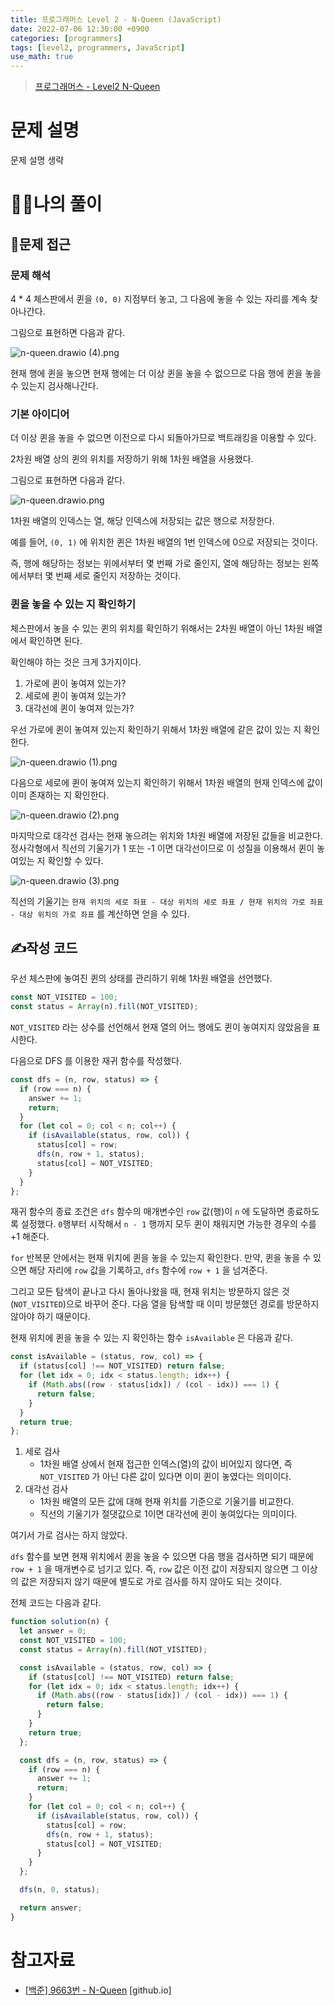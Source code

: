 ```yaml
---
title: 프로그래머스 Level 2 - N-Queen (JavaScript)
date: 2022-07-06 12:30:00 +0900
categories: [programmers]
tags: [level2, programmers, JavaScript]
use_math: true
---
```


> [프로그래머스 - Level2 N-Queen](https://school.programmers.co.kr/learn/courses/30/lessons/12952)

# 문제 설명

문제 설명 생략

# 🙋‍♂️나의 풀이

## 🤔문제 접근

### 문제 해석

4 \* 4 체스판에서 퀸을 `(0, 0)` 지점부터 놓고, 그 다음에 놓을 수 있는 자리를 계속 찾아나간다.

그림으로 표현하면 다음과 같다.

![n-queen.drawio (4).png](</assets/images/2022/2022-07-06-programmers-n-queen/n-queen.drawio%20(4).png>)

현재 행에 퀸을 놓으면 현재 행에는 더 이상 퀸을 놓을 수 없으므로 다음 행에 퀸을 놓을 수 있는지 검사해나간다.

### 기본 아이디어

더 이상 퀸을 놓을 수 없으면 이전으로 다시 되돌아가므로 백트래킹을 이용할 수 있다.

2차원 배열 상의 퀸의 위치를 저장하기 위해 1차원 배열을 사용했다.

그림으로 표현하면 다음과 같다.

![n-queen.drawio.png](/assets/images/2022/2022-07-06-programmers-n-queen/n-queen.drawio.png)

1차원 배열의 인덱스는 열, 해당 인덱스에 저장되는 값은 행으로 저장한다.

예를 들어, `(0, 1)` 에 위치한 퀸은 1차원 배열의 1번 인덱스에 0으로 저장되는 것이다.

즉, 행에 해당하는 정보는 위에서부터 몇 번째 가로 줄인지, 열에 해당하는 정보는 왼쪽에서부터 몇 번째 세로 줄인지 저장하는 것이다.

### 퀸을 놓을 수 있는 지 확인하기

체스판에서 놓을 수 있는 퀸의 위치를 확인하기 위해서는 2차원 배열이 아닌 1차원 배열에서 확인하면 된다.

확인해야 하는 것은 크게 3가지이다.

1. 가로에 퀸이 놓여져 있는가?
2. 세로에 퀸이 놓여져 있는가?
3. 대각선에 퀸이 놓여져 있는가?

우선 가로에 퀸이 놓여져 있는지 확인하기 위해서 1차원 배열에 같은 값이 있는 지 확인한다.

![n-queen.drawio (1).png](</assets/images/2022/2022-07-06-programmers-n-queen/n-queen.drawio%20(1).png>)

다음으로 세로에 퀸이 놓여져 있는지 확인하기 위해서 1차원 배열의 현재 인덱스에 값이 이미 존재하는 지 확인한다.

![n-queen.drawio (2).png](</assets/images/2022/2022-07-06-programmers-n-queen/n-queen.drawio%20(2).png>)

마지막으로 대각선 검사는 현재 놓으려는 위치와 1차원 배열에 저장된 값들을 비교한다. 정사각형에서 직선의 기울기가 1 또는 -1 이면 대각선이므로 이 성질을 이용해서 퀸이 놓여있는 지 확인할 수 있다.

![n-queen.drawio (3).png](</assets/images/2022/2022-07-06-programmers-n-queen/n-queen.drawio%20(3).png>)

직선의 기울기는 `현재 위치의 세로 좌표 - 대상 위치의 세로 좌표 / 현재 위치의 가로 좌표 - 대상 위치의 가로 좌표` 를 계산하면 얻을 수 있다.

## ✍️작성 코드

우선 체스판에 놓여진 퀸의 상태를 관리하기 위해 1차원 배열을 선언했다.

```javascript
const NOT_VISITED = 100;
const status = Array(n).fill(NOT_VISITED);
```

`NOT_VISITED` 라는 상수를 선언해서 현재 열의 어느 행에도 퀸이 놓여지지 않았음을 표시한다.

다음으로 DFS 를 이용한 재귀 함수를 작성했다.

```javascript
const dfs = (n, row, status) => {
  if (row === n) {
    answer += 1;
    return;
  }
  for (let col = 0; col < n; col++) {
    if (isAvailable(status, row, col)) {
      status[col] = row;
      dfs(n, row + 1, status);
      status[col] = NOT_VISITED;
    }
  }
};
```

재귀 함수의 종료 조건은 `dfs` 함수의 매개변수인 `row` 값(행)이 `n` 에 도달하면 종료하도록 설정했다. `0`행부터 시작해서 `n - 1` 행까지 모두 퀸이 채워지면 가능한 경우의 수를 +1 해준다.

`for` 반복문 안에서는 현재 위치에 퀸을 놓을 수 있는지 확인한다. 만약, 퀸을 놓을 수 있으면 해당 자리에 `row` 값을 기록하고, `dfs` 함수에 `row + 1` 을 넘겨준다.

그리고 모든 탐색이 끝나고 다시 돌아나왔을 때, 현재 위치는 방문하지 않은 것(`NOT_VISITED`)으로 바꾸어 준다. 다음 열을 탐색할 때 이미 방문했던 경로를 방문하지 않아야 하기 때문이다.

현재 위치에 퀸을 놓을 수 있는 지 확인하는 함수 `isAvailable` 은 다음과 같다.

```javascript
const isAvailable = (status, row, col) => {
  if (status[col] !== NOT_VISITED) return false;
  for (let idx = 0; idx < status.length; idx++) {
    if (Math.abs((row - status[idx]) / (col - idx)) === 1) {
      return false;
    }
  }
  return true;
};
```

1. 세로 검사
   - 1차원 배열 상에서 현재 접근한 인덱스(열)의 값이 비어있지 않다면, 즉 `NOT_VISITED` 가 아닌 다른 값이 있다면 이미 퀸이 놓였다는 의미이다.
2. 대각선 검사
   - 1차원 배열의 모든 값에 대해 현재 위치를 기준으로 기울기를 비교한다.
   - 직선의 기울기가 절댓값으로 1이면 대각선에 퀸이 놓여있다는 의미이다.

여기서 가로 검사는 하지 않았다.

`dfs` 함수를 보면 현재 위치에서 퀸을 놓을 수 있으면 다음 행을 검사하면 되기 때문에 `row + 1` 을 매개변수로 넘기고 있다. 즉, `row` 값은 이전 값이 저장되지 않으면 그 이상의 값은 저장되지 않기 때문에 별도로 가로 검사를 하지 않아도 되는 것이다.

전체 코드는 다음과 같다.

```javascript
function solution(n) {
  let answer = 0;
  const NOT_VISITED = 100;
  const status = Array(n).fill(NOT_VISITED);

  const isAvailable = (status, row, col) => {
    if (status[col] !== NOT_VISITED) return false;
    for (let idx = 0; idx < status.length; idx++) {
      if (Math.abs((row - status[idx]) / (col - idx)) === 1) {
        return false;
      }
    }
    return true;
  };

  const dfs = (n, row, status) => {
    if (row === n) {
      answer += 1;
      return;
    }
    for (let col = 0; col < n; col++) {
      if (isAvailable(status, row, col)) {
        status[col] = row;
        dfs(n, row + 1, status);
        status[col] = NOT_VISITED;
      }
    }
  };

  dfs(n, 0, status);

  return answer;
}
```

# 참고자료

- [[백준] 9663번 - N-Queen](https://chanhuiseok.github.io/posts/baek-1/) [github.io]
